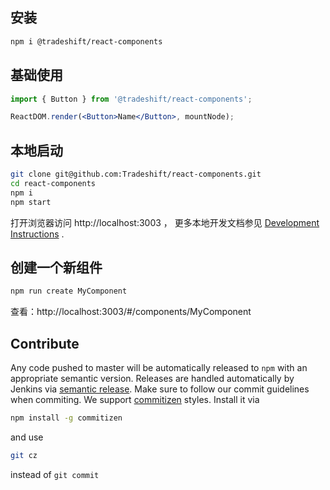 ## 安装

```bash
npm i @tradeshift/react-components
```

## 基础使用

```jsx
import { Button } from '@tradeshift/react-components';

ReactDOM.render(<Button>Name</Button>, mountNode);
```
## 本地启动

```bash
git clone git@github.com:Tradeshift/react-components.git
cd react-components
npm i
npm start
```

打开浏览器访问 http://localhost:3003 ， 更多本地开发文档参见 [Development Instructions][dev-instructions-url] .

## 创建一个新组件

```bash
npm run create MyComponent
```
查看：http://localhost:3003/#/components/MyComponent

## Contribute

Any code pushed to master will be automatically released to `npm` with an appropriate semantic version.
Releases are handled automatically by Jenkins via [semantic release][semantic-release].
Make sure to follow our commit guidelines when commiting. We support [commitizen][commitizen-cli] styles. Install it via 
```bash
npm install -g commitizen
``` 
and use  
```bash
git cz
``` 
instead of `git commit` 


[create-react-app-url]: https://github.com/facebookincubator/create-react-app
[create-react-app-user-guide-url]: https://github.com/facebook/create-react-app/blob/master/packages/react-scripts/template/README.md
[dev-instructions-url]: https://github.com/Tradeshift/react-components/wiki/Local-development
[semantic-release]: https://github.com/semantic-release/semantic-release
[commitizen-cli]: http://commitizen.github.io/cz-cli/
